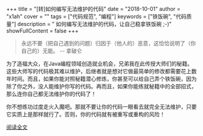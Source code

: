 +++
title = "[转]如何编写无法维护的代码"
date = "2018-10-01"
author = "x1ah"
cover = ""
tags = ["代码规范", "编程"]
keywords = ["铁饭碗", "代码质量"]
description = " 如何编写无法维护的代码，让自己稳拿铁饭碗 ;-)"
showFullContent = false
+++

>永远不要（把自己遇到的问题）归因于（他人的）恶意，这恰恰说明了（你自己的）无能。 -- 拿破仑

为了造福大众，在Java编程领域创造就业机会，兄弟我在此传授大师们的秘籍。这些大师写的代码极其难以维护，后继者就是想对它做最简单的修改都需要花上数年时间。而且，如果你能对照秘籍潜心修炼，你甚至可以给自己弄个铁饭碗，因为除了你之外，没人能维护你写的代码。再而且，如果你能练就秘籍中的全部招式，那么连你自己都无法维护你的代码了！

你不想练功过度走火入魔吧。那就不要让你的代码一眼看去就完全无法维护，只要它实质上是那样就行了。否则，你的代码就有被重写或重构的风险！

[阅读全文](/unmain.html)
